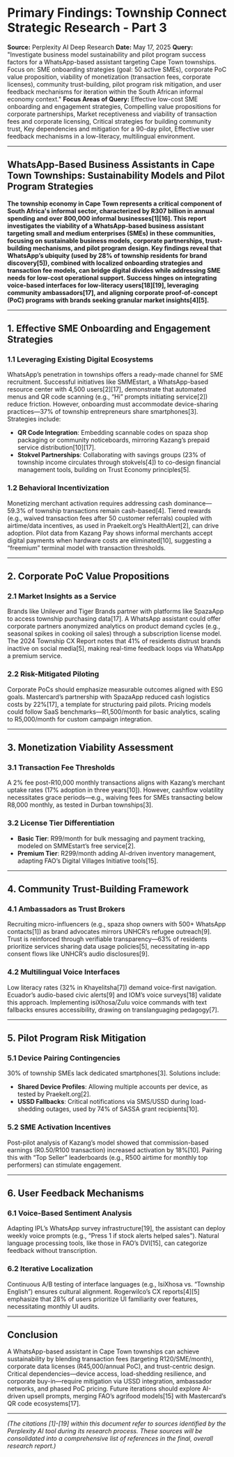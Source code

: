 # Primary Findings: Township Connect Strategic Research - Part 3

**Source:** Perplexity AI Deep Research
**Date:** May 17, 2025
**Query:** "Investigate business model sustainability and pilot program success factors for a WhatsApp-based assistant targeting Cape Town townships. Focus on: SME onboarding strategies (goal: 50 active SMEs), corporate PoC value proposition, viability of monetization (transaction fees, corporate licenses), community trust-building, pilot program risk mitigation, and user feedback mechanisms for iteration within the South African informal economy context."
**Focus Areas of Query:** Effective low-cost SME onboarding and engagement strategies, Compelling value propositions for corporate partnerships, Market receptiveness and viability of transaction fees and corporate licensing, Critical strategies for building community trust, Key dependencies and mitigation for a 90-day pilot, Effective user feedback mechanisms in a low-literacy, multilingual environment.

---

## WhatsApp-Based Business Assistants in Cape Town Townships: Sustainability Models and Pilot Program Strategies

**The township economy in Cape Town represents a critical component of South Africa's informal sector, characterized by R307 billion in annual spending and over 800,000 informal businesses[1][16]. This report investigates the viability of a WhatsApp-based business assistant targeting small and medium enterprises (SMEs) in these communities, focusing on sustainable business models, corporate partnerships, trust-building mechanisms, and pilot program design. Key findings reveal that WhatsApp’s ubiquity (used by 28% of township residents for brand discovery[5]), combined with localized onboarding strategies and transaction fee models, can bridge digital divides while addressing SME needs for low-cost operational support. Success hinges on integrating voice-based interfaces for low-literacy users[18][19], leveraging community ambassadors[17], and aligning corporate proof-of-concept (PoC) programs with brands seeking granular market insights[4][5].**

---

## 1. Effective SME Onboarding and Engagement Strategies

### 1.1 Leveraging Existing Digital Ecosystems
WhatsApp’s penetration in townships offers a ready-made channel for SME recruitment. Successful initiatives like SMMEstart, a WhatsApp-based resource center with 4,500 users[2][17], demonstrate that automated menus and QR code scanning (e.g., “Hi” prompts initiating service[2]) reduce friction. However, onboarding must accommodate device-sharing practices—37% of township entrepreneurs share smartphones[3]. Strategies include:
-   **QR Code Integration**: Embedding scannable codes on spaza shop packaging or community noticeboards, mirroring Kazang’s prepaid service distribution[10][17].
-   **Stokvel Partnerships**: Collaborating with savings groups (23% of township income circulates through stokvels[4]) to co-design financial management tools, building on Trust Economy principles[5].

### 1.2 Behavioral Incentivization
Monetizing merchant activation requires addressing cash dominance—59.3% of township transactions remain cash-based[4]. Tiered rewards (e.g., waived transaction fees after 50 customer referrals) coupled with airtime/data incentives, as used in Praekelt.org’s HealthAlert[2], can drive adoption. Pilot data from Kazang Pay shows informal merchants accept digital payments when hardware costs are eliminated[10], suggesting a “freemium” terminal model with transaction thresholds.

---

## 2. Corporate PoC Value Propositions

### 2.1 Market Insights as a Service
Brands like Unilever and Tiger Brands partner with platforms like SpazaApp to access township purchasing data[17]. A WhatsApp assistant could offer corporate partners anonymized analytics on product demand cycles (e.g., seasonal spikes in cooking oil sales) through a subscription license model. The 2024 Township CX Report notes that 41% of residents distrust brands inactive on social media[5], making real-time feedback loops via WhatsApp a premium service.

### 2.2 Risk-Mitigated Piloting
Corporate PoCs should emphasize measurable outcomes aligned with ESG goals. Mastercard’s partnership with SpazaApp reduced cash logistics costs by 22%[17], a template for structuring paid pilots. Pricing models could follow SaaS benchmarks—R1,500/month for basic analytics, scaling to R5,000/month for custom campaign integration.

---

## 3. Monetization Viability Assessment

### 3.1 Transaction Fee Thresholds
A 2% fee post-R10,000 monthly transactions aligns with Kazang’s merchant uptake rates (17% adoption in three years[10]). However, cashflow volatility necessitates grace periods—e.g., waiving fees for SMEs transacting below R8,000 monthly, as tested in Durban townships[3].

### 3.2 License Tier Differentiation
-   **Basic Tier**: R99/month for bulk messaging and payment tracking, modeled on SMMEstart’s free service[2].
-   **Premium Tier**: R299/month adding AI-driven inventory management, adapting FAO’s Digital Villages Initiative tools[15].

---

## 4. Community Trust-Building Framework

### 4.1 Ambassadors as Trust Brokers
Recruiting micro-influencers (e.g., spaza shop owners with 500+ WhatsApp contacts[1]) as brand advocates mirrors UNHCR’s refugee outreach[9]. Trust is reinforced through verifiable transparency—63% of residents prioritize services sharing data usage policies[5], necessitating in-app consent flows like UNHCR’s audio disclosures[9].

### 4.2 Multilingual Voice Interfaces
Low literacy rates (32% in Khayelitsha[7]) demand voice-first navigation. Ecuador’s audio-based civic alerts[9] and IOM’s voice surveys[18] validate this approach. Implementing isiXhosa/Zulu voice commands with text fallbacks ensures accessibility, drawing on translanguaging pedagogy[7].

---

## 5. Pilot Program Risk Mitigation

### 5.1 Device Pairing Contingencies
30% of township SMEs lack dedicated smartphones[3]. Solutions include:
-   **Shared Device Profiles**: Allowing multiple accounts per device, as tested by Praekelt.org[2].
-   **USSD Fallbacks**: Critical notifications via SMS/USSD during load-shedding outages, used by 74% of SASSA grant recipients[10].

### 5.2 SME Activation Incentives
Post-pilot analysis of Kazang’s model showed that commission-based earnings (R0.50/R100 transaction) increased activation by 18%[10]. Pairing this with “Top Seller” leaderboards (e.g., R500 airtime for monthly top performers) can stimulate engagement.

---

## 6. User Feedback Mechanisms

### 6.1 Voice-Based Sentiment Analysis
Adapting IPL’s WhatsApp survey infrastructure[19], the assistant can deploy weekly voice prompts (e.g., “Press 1 if stock alerts helped sales”). Natural language processing tools, like those in FAO’s DVI[15], can categorize feedback without transcription.

### 6.2 Iterative Localization
Continuous A/B testing of interface languages (e.g., IsiXhosa vs. “Township English”) ensures cultural alignment. Rogerwilco’s CX reports[4][5] emphasize that 28% of users prioritize UI familiarity over features, necessitating monthly UI audits.

---

## Conclusion
A WhatsApp-based assistant in Cape Town townships can achieve sustainability by blending transaction fees (targeting R120/SME/month), corporate data licenses (R45,000/annual PoC), and trust-centric design. Critical dependencies—device access, load-shedding resilience, and corporate buy-in—require mitigation via USSD integration, ambassador networks, and phased PoC pricing. Future iterations should explore AI-driven upsell prompts, merging FAO’s agrifood models[15] with Mastercard’s QR code ecosystems[17].

---

*(The citations [1]-[19] within this document refer to sources identified by the Perplexity AI tool during its research process. These sources will be consolidated into a comprehensive list of references in the final, overall research report.)*